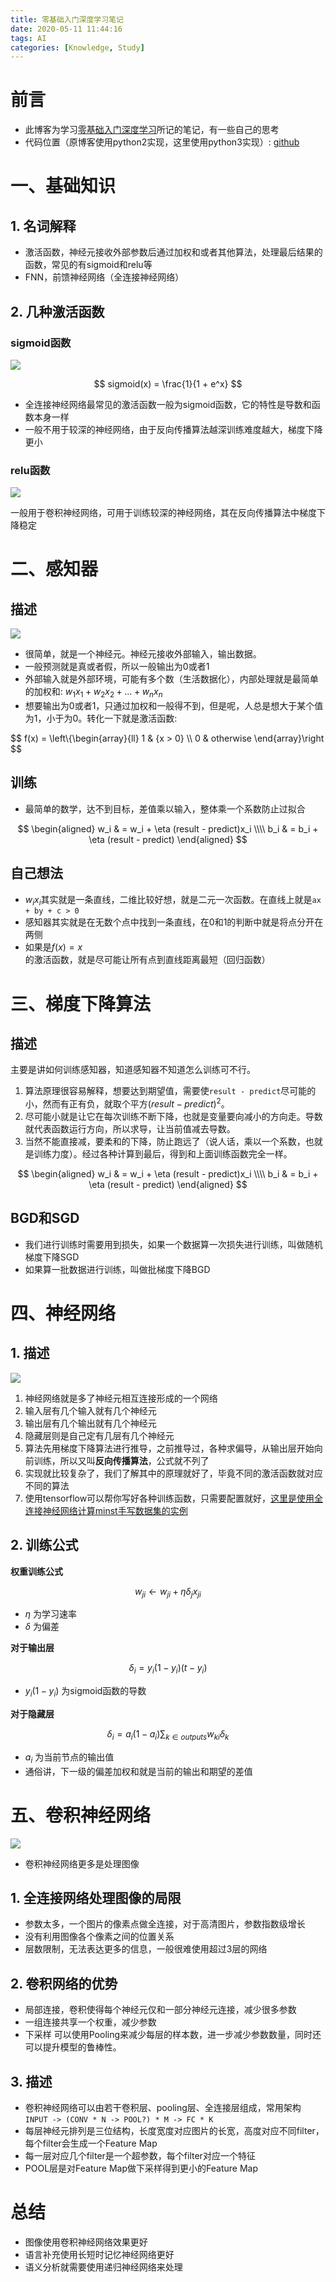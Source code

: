 ```yaml
---
title: 零基础入门深度学习笔记
date: 2020-05-11 11:44:16
tags: AI
categories: [Knowledge, Study]
---
```


# 前言

- 此博客为学习[零基础入门深度学习](https://www.zybuluo.com/hanbingtao/note/433855)所记的笔记，有一些自己的思考
- 代码位置（原博客使用python2实现，这里使用python3实现）: [github](https://github.com/Githubwyb/DeepLearningStudy)

# 一、基础知识

## 1. 名词解释

- 激活函数，神经元接收外部参数后通过加权和或者其他算法，处理最后结果的函数，常见的有sigmoid和relu等
- FNN，前馈神经网络（全连接神经网络）

## 2. 几种激活函数

### sigmoid函数

<img src="2020_05_22_01.jpg" />

$$
sigmoid(x) = \frac{1}{1 + e^x}
$$

- 全连接神经网络最常见的激活函数一般为sigmoid函数，它的特性是导数和函数本身一样
- 一般不用于较深的神经网络，由于反向传播算法越深训练难度越大，梯度下降更小

### relu函数

<img src="2020_05_22_02.png" />

一般用于卷积神经网络，可用于训练较深的神经网络，其在反向传播算法中梯度下降稳定

# 二、感知器

## 描述

<img src="2020_05_11_01.png" />

- 很简单，就是一个神经元。神经元接收外部输入，输出数据。
- 一般预测就是真或者假，所以一般输出为0或者1
- 外部输入就是外部环境，可能有多个数（生活数据化），内部处理就是最简单的加权和: $w_1x_1 + w_2x_2 + ... + w_nx_n$
- 想要输出为0或者1，只通过加权和一般得不到，但是呢，人总是想大于某个值为1，小于为0。转化一下就是激活函数:

$$
f(x) = \left\\{\begin{array}{ll}
    1 & {x > 0} \\\\
    0 & otherwise
\end{array}\right
$$

## 训练

- 最简单的数学，达不到目标，差值乘以输入，整体乘一个系数防止过拟合

$$
\begin{aligned}
    w_i & = w_i + \eta (result - predict)x_i \\\\
    b_i & = b_i + \eta (result - predict)
\end{aligned}
$$

## 自己想法

- $w_i x_i$其实就是一条直线，二维比较好想，就是二元一次函数。在直线上就是`ax + by + c > 0`
- 感知器其实就是在无数个点中找到一条直线，在0和1的判断中就是将点分开在两侧
- 如果是$f(x) = x$的激活函数，就是尽可能让所有点到直线距离最短（回归函数）

# 三、梯度下降算法

## 描述

主要是讲如何训练感知器，知道感知器不知道怎么训练可不行。

1. 算法原理很容易解释，想要达到期望值，需要使`result - predict`尽可能的小，然而有正有负，就取个平方$(result - predict)^2$。
2. 尽可能小就是让它在每次训练不断下降，也就是变量要向减小的方向走。导数就代表函数运行方向，所以求导，让当前值减去导数。
3. 当然不能直接减，要柔和的下降，防止跑远了（说人话，乘以一个系数，也就是训练力度）。经过各种计算到最后，得到和上面训练函数完全一样。

$$
\begin{aligned}
    w_i & = w_i + \eta (result - predict)x_i \\\\
    b_i & = b_i + \eta (result - predict)
\end{aligned}
$$

## BGD和SGD

- 我们进行训练时需要用到损失，如果一个数据算一次损失进行训练，叫做随机梯度下降SGD
- 如果算一批数据进行训练，叫做批梯度下降BGD

# 四、神经网络

## 1. 描述

<img src="2020_05_11_02.jpeg" />

1. 神经网络就是多了神经元相互连接形成的一个网络
2. 输入层有几个输入就有几个神经元
3. 输出层有几个输出就有几个神经元
4. 隐藏层则是自己定有几层有几个神经元
5. 算法先用梯度下降算法进行推导，之前推导过，各种求偏导，从输出层开始向前训练，所以又叫**反向传播算法**，公式就不列了
6. 实现就比较复杂了，我们了解其中的原理就好了，毕竟不同的激活函数就对应不同的算法
7. 使用tensorflow可以帮你写好各种训练函数，只需要配置就好，[这里是使用全连接神经网络计算minst手写数据集的实例](/blogs/2020-05-12-minst/#full_connect)

## 2. 训练公式

**权重训练公式**

$$
w_{ji} \leftarrow w_{ji} + \eta\delta_{j}x_{ji}
$$

- $\eta$ 为学习速率
- $\delta$ 为偏差

**对于输出层**

$$
\delta_i = y_i(1 - y_i)(t - y_i)
$$

- $y_i(1 - y_i)$ 为sigmoid函数的导数

**对于隐藏层**

$$
\delta_i = a_i(1 - a_i)\sum_{k \in outputs}w_{ki}\delta_k
$$

- $a_i$ 为当前节点的输出值
- 通俗讲，下一级的偏差加权和就是当前的输出和期望的差值

# 五、卷积神经网络

<img src="2021_11_02_01.png" />

- 卷积神经网络更多是处理图像

## 1. 全连接网络处理图像的局限

- 参数太多，一个图片的像素点做全连接，对于高清图片，参数指数级增长
- 没有利用图像各个像素之间的位置关系
- 层数限制，无法表达更多的信息，一般很难使用超过3层的网络

## 2. 卷积网络的优势

- 局部连接，卷积使得每个神经元仅和一部分神经元连接，减少很多参数
- 一组连接共享一个权重，减少参数
- 下采样 可以使用Pooling来减少每层的样本数，进一步减少参数数量，同时还可以提升模型的鲁棒性。

## 3. 描述

- 卷积神经网络可以由若干卷积层、pooling层、全连接层组成，常用架构
`INPUT -> (CONV * N -> POOL?) * M -> FC * K`
- 每层神经元排列是三位结构，长度宽度对应图片的长宽，高度对应不同filter，每个filter会生成一个Feature Map
- 每一层对应几个filter是一个超参数，每个filter对应一个特征
- POOL层是对Feature Map做下采样得到更小的Feature Map

# 总结

- 图像使用卷积神经网络效果更好
- 语言补充使用长短时记忆神经网络更好
- 语义分析就需要使用递归神经网络来处理
